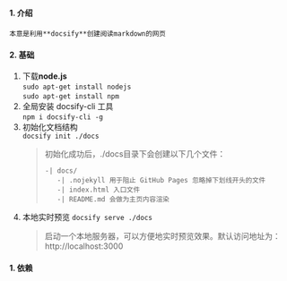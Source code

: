 #### 1. 介绍

    本意是利用**docsify**创建阅读markdown的网页

#### 2. 基础

1. 下载**node.js**  
   `sudo apt-get install nodejs`  
   `sudo apt-get install npm`
2. 全局安装 docsify-cli 工具  
   `npm i docsify-cli -g`
3. 初始化文档结构  
   `docsify init ./docs`
   > 初始化成功后，./docs目录下会创建以下几个文件：
   >
   > ```
   > -| docs/
   >    -| .nojekyll 用于阻止 GitHub Pages 忽略掉下划线开头的文件
   >    -| index.html 入口文件
   >    -| README.md 会做为主页内容渲染
   > ```
4. 本地实时预览
    `docsify serve ./docs`  
    > 启动一个本地服务器，可以方便地实时预览效果。默认访问地址为： http://localhost:3000

#### 1. 依赖
